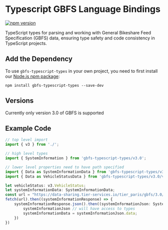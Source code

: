 # Typescript GBFS Language Bindings

[![npm version](https://badge.fury.io/js/gbfs-typescript-types.svg)](http://badge.fury.io/js/gbfs-typescript-types)

TypeScript types for parsing and working with General Bikeshare Feed Specification (GBFS) data, ensuring type safety and code consistency in TypeScript projects.

## Add the Dependency

To use `gbfs-typescript-types` in your own project, you need to
first install our [Node.js npm package](https://www.npmjs.com/package/gbfs-typescript-types):

```
npm install gbfs-typescript-types --save-dev
```

## Versions
Currently only version 3.0 of GBFS is supported

## Example Code
```typescript
// top level import
import { v3 } from './';

// high level types
import { SystemInformation } from 'gbfs-typescript-types/v3.0';

// lower level properties need to have path specified
import { Data as SystemInformationData } from 'gbfs-typescript-types/v3.0/system_information';
import { Data as VehicleStatusData } from 'gbfs-typescript-types/v3.0/vehicle_status';

let vehicleStatus: v3.VehicleStatus;
let systemInformationData: SystemInformationData;
const url = "https://data-sharing.tier-services.io/tier_paris/gbfs/3.0/system-information";
fetch(url).then((systemInformationResponse) => {
    systemInformationResponse.json().then((systemInformationJson: SystemInformation) => {
        systemInformationJson // will have access to types
        systemInformationData = systemInformationJson.data;
    })
})
```